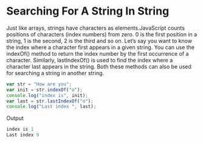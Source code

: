 # Searching For A String In String

Just like arrays, strings have characters as elements.JavaScript counts positions of characters
 (index numbers) from zero. 0 is the first position in a string, 1 is the second, 2
  is the third and so on. Let’s say you want to know the index where a character
   first appears in a given string. You can use the indexOf() method to return the
    index number by the first occurrence of a character. Similarly, lastIndexOf() 
    is used to find the index where a character last appears in the string.
     Both these methods can also be used for searching a string in another string.

```js
var str = "How are you";
var init = str.indexOf("o");
console.log("index is", init);
var last = str.lastIndexOf("o");
console.log("Last index ", last);
```

Output

```js
index is 1
Last index 9
```
